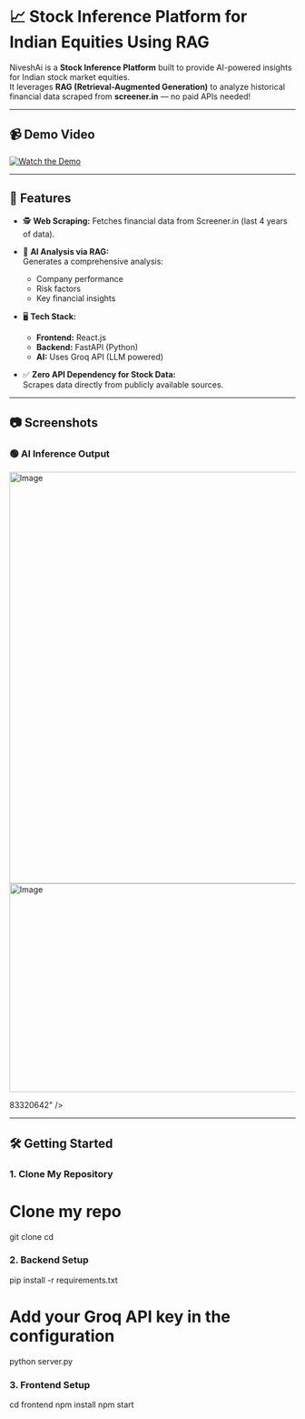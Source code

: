 # 📈 Stock Inference Platform for Indian Equities Using RAG

NiveshAi is a **Stock Inference Platform** built to provide AI-powered insights for Indian stock market equities.  
It leverages **RAG (Retrieval-Augmented Generation)** to analyze historical financial data scraped from **screener.in** — no paid APIs needed!

---

## 📹 Demo Video
[![Watch the Demo](http://img.youtube.com/vi/2Sv1xANnG_Q/maxresdefault.jpg)](https://youtu.be/2Sv1xANnG_Q)

---

## 🚀 Features
- 🕵️ **Web Scraping:** Fetches financial data from Screener.in (last 4 years of data).
- 🧠 **AI Analysis via RAG:**  
  Generates a comprehensive analysis:
  - Company performance
  - Risk factors
  - Key financial insights
- 🖥️ **Tech Stack:**
  - **Frontend:** React.js
  - **Backend:** FastAPI (Python)
  - **AI:** Uses Groq API (LLM powered)

- ✅ **Zero API Dependency for Stock Data:**  
  Scrapes data directly from publicly available sources.

---

## 📷 Screenshots

### 🟢 AI Inference Output
<img width="1892" height="724" alt="Image" src="https://github.com/user-attachments/assets/38031288-cc85-472f-9c06-949083320642" />

<img width="1893" height="367" alt="Image" src="https://github.com/user-attachments/assets/d35e91a9-4b6b-4086-add4-7a0c9c8a81b8" />

83320642" />


---

## 🛠️ Getting Started

### 1. Clone My Repository

# Clone my repo
git clone <repo-link>
cd <repo-folder>

### 2. Backend Setup
pip install -r requirements.txt
# Add your Groq API key in the configuration
python server.py

### 3. Frontend Setup
cd frontend
npm install
npm start

